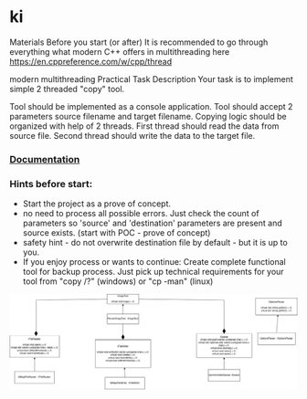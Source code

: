 # ki
Materials
Before you start (or after) It is recommended to go through everything what modern C++ offers in multithreading here https://en.cppreference.com/w/cpp/thread

modern multithreading
Practical Task Description
Your task is to implement simple 2 threaded "copy" tool.

Tool should be implemented as a console application.
Tool should accept 2 parameters source filename and target filename.
Copying logic should be organized with help of 2 threads.
First thread should read the data from source file.
Second thread should write the data to the target file.
 

 ### [Documentation](https://akukhta.github.io/ki/) 

### Hints before start:
* Start the project as a prove of concept.
* no need to process all possible errors. Just check the count of parameters so 'source' and 'destination' parameters are present and source exists. (start with POC - prove of concept)
* safety hint - do not overwrite destination file by default - but it is up to you.
* If you enjoy process or wants to continue: Create complete functional tool for backup process. Just pick up technical requirements for your tool from "copy /?" (windows) or "cp -man" (linux)

![alt text](diagram.png "Title")

